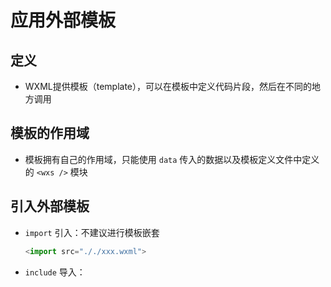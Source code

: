 # 应用外部模板

## 定义

+ WXML提供模板（template），可以在模板中定义代码片段，然后在不同的地方调用

## 模板的作用域

+ 模板拥有自己的作用域，只能使用 `data` 传入的数据以及模板定义文件中定义的 `<wxs />` 模块

## 引入外部模板

+ `import` 引入：不建议进行模板嵌套

    ```js
    <import src="././xxx.wxml">
    ```

+ `include` 导入：
